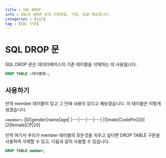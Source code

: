```yaml
---
title : SQL DROP
info : SQL의 DROP 문의 사용방법, 지침, 팁을 제공합니다.
categories : [sql]
tag : [SQL 구문]
---
```


# SQL DROP 문
SQL DROP 문은 데이터베이스의 기존 테이블을 삭제하는 데 사용됩니다.

```sql
DROP TABLE <테이블명>;
```

## 사용하기
만약 member 테이블이 있고 그 안에 내용이 있다고 해보겠습니다.
이 테이블은 이렇게 생겼습니다.

`<member>`
|ID|gender|name|age|
|---|---|---|---|
|1|male|CodePin|20|
|2|female|CP|20|

만약 여기서 우리가 member 테이블의 모든것을 지우고 싶다면 DROP TABLE 구문을 사용하여 삭제할 수 있고, 다음과 같이 사용할 수 있습니다.

```sql
DROP TABLE member;
```
